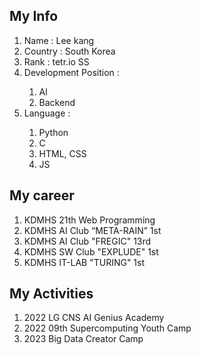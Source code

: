 <h2> My Info </h2>
<ol>
  <li>Name : Lee kang </li>
  <li>Country : South Korea</li>
  <li>Rank : tetr.io SS</li>
  <li>Development Position : </li>
    <ol> 
     <li>Al</li>
      <li>Backend</li>
    </ol>
 
  <li>Language :</li>
  <ol>
   <li>Python</li>
   <li>C</li>
   <li>HTML, CSS</li>
   <li>JS</li>
 </ol>
</ol>
  
<h2>My career</h2>
  <ol>
    <li>KDMHS 21th Web Programming</li>
    <li>KDMHS AI Club “META-RAIN” 1st</li>
    <li>KDMHS AI Club "FREGIC" 13rd</li>
    <li>KDMHS SW Club "EXPLUDE" 1st</li>
    <li>KDMHS IT-LAB "TURING" 1st</li>
  </ol>
  
<h2>My Activities</h2>
  <ol>
    <li>2022 LG CNS AI Genius Academy</li>
    <li>2022 09th Supercomputing Youth Camp</li>
    <li>2023 Big Data Creator Camp</li>
  </ol>
